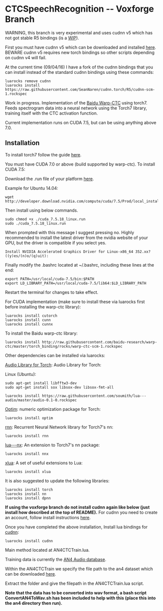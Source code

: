 # CTCSpeechRecognition -- Voxforge Branch

WARNING, this branch is very experimental and uses cudnn v5 which has not got stable R5 bindings (is a [WIP](https://github.com/soumith/cudnn.torch/tree/R5)).

First you must have cudnn v5 which can be downloaded and installed [here](https://developer.nvidia.com/cudnn). BEWARE cudnn v5 requires new torch bindings so other scripts depending on cudnn v4 will fail.

At the current time (09/04/16) I have a fork of the cudnn bindings that you can install instead of the standard cudnn bindings using these commands:
```
luarocks remove cudnn
luarocks install https://raw.githubusercontent.com/SeanNaren/cudnn.torch/R5/cudnn-scm-1.rockspec
```

Work in progress. Implementation of the [Baidu Warp-CTC](https://github.com/baidu-research/warp-ctc) using torch7. Feeds spectrogram data into a neural network using the Torch7 library, training itself with the CTC activation function.

Current implementation runs on CUDA 7.5, but can be using anything above 7.0.

## Installation

To install torch7 follow the guide [here](http://torch.ch/docs/getting-started.html).

You must have CUDA 7.0 or above (build supported by warp-ctc). To install CUDA 7.5:

Download the .run file of your platform [here](https://developer.nvidia.com/cuda-downloads).

Example for Ubuntu 14.04:
```
wget http://developer.download.nvidia.com/compute/cuda/7.5/Prod/local_installers/cuda_7.5.18_linux.run
```
Then install using below commands.
```
sudo chmod +x ./cuda_7.5.18_linux.run
sudo ./cuda_7.5.18_linux.run
```
When prompted with this message I suggest pressing no. Highly recommended to install the latest driver from the nvidia website of your GPU,
but the driver is compatible if you select yes.
```
Install NVIDIA Accelerated Graphics Driver for Linux-x86_64 352.xx? ((y)es/(n)o/(q)uit):
```
Finally modify the .bashrc located at ~/.bashrc, including these lines at the end:
```
export PATH=/usr/local/cuda-7.5/bin:$PATH
export LD_LIBRARY_PATH=/usr/local/cuda-7.5/lib64:$LD_LIBRARY_PATH
```
Restart the terminal for changes to take effect.

For CUDA implementation (make sure to install these via luarocks first before installing the warp-ctc library):
```
luarocks install cutorch
luarocks install cunn
luarocks install cunnx
```

To install the Baidu warp-ctc library:
```
luarocks install http://raw.githubusercontent.com/baidu-research/warp-ctc/master/torch_binding/rocks/warp-ctc-scm-1.rockspec
```
Other dependencies can be installed via luarocks:

[Audio Library for Torch](https://github.com/soumith/lua---audio): Audio Library for Torch</a>:

Linux (Ubuntu):
```
sudo apt-get install libfftw3-dev
sudo apt-get install sox libsox-dev libsox-fmt-all
```

```
luarocks install https://raw.githubusercontent.com/soumith/lua---audio/master/audio-0.1-0.rockspec
```

[Optim](https://github.com/torch/optim): numeric optimization package for Torch</a>:
```
luarocks install optim
```

[rnn](https://github.com/Element-Research/rnn): Recurrent Neural Network library for Torch7's nn</a>:
```
luarocks install rnn
```

[lua---nx](https://github.com/clementfarabet/lua---nnx): An extension to Torch7's nn package</a>:
```
luarocks install nnx
```

[xlua](https://github.com/torch/xlua): A set of useful extensions to Lua</a>:
```
luarocks install xlua
```

It is also suggested to update the following libraries:
```
luarocks install torch
luarocks install nn
luarocks install dpnn
```
**If using the voxforge branch do not install cudnn again like below (just install how described at the top of README).**
For cudnn you need to create an account, follow install instructions [here](https://developer.nvidia.com/cudnn).

Once you have completed the above installation, Install lua bindings for [cudnn](https://github.com/soumith/cudnn.torch):
```
luarocks install cudnn
```

Main method located at AN4CTCTrain.lua.

Training data is currently the [AN4 Audio database](http://www.speech.cs.cmu.edu/databases/an4/). 

Within the AN4CTCTrain we specify the file path to the an4 dataset which can be downloaded [here](http://www.speech.cs.cmu.edu/databases/an4/an4_raw.bigendian.tar.gz).

Extract the folder and give the filepath in the AN4CTCTrain.lua script.

**Note that the data has to be converted into wav format, a bash script ConvertAN4ToWav.sh has been included to help with this (place this into the an4 directory then run).**
